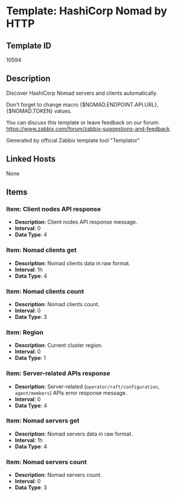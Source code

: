 # Template: HashiCorp Nomad by HTTP

## Template ID
10594

## Description
Discover HashiCorp Nomad servers and clients automatically.

Don't forget to change macro {$NOMAD.ENDPOINT.API.URL}, {$NOMAD.TOKEN} values.

You can discuss this template or leave feedback on our forum: https://www.zabbix.com/forum/zabbix-suggestions-and-feedback.

Generated by official Zabbix template tool "Templator"

## Linked Hosts
None

## Items

### Item: Client nodes API response
- **Description**: Client nodes API response message.
- **Interval**: 0
- **Data Type**: 4

### Item: Nomad clients get
- **Description**: Nomad clients data in raw format.
- **Interval**: 1h
- **Data Type**: 4

### Item: Nomad clients count
- **Description**: Nomad clients count.
- **Interval**: 0
- **Data Type**: 3

### Item: Region
- **Description**: Current cluster region.
- **Interval**: 0
- **Data Type**: 1

### Item: Server-related APIs response
- **Description**: Server-related (`operator/raft/configuration`, `agent/members`) APIs error response message.
- **Interval**: 0
- **Data Type**: 4

### Item: Nomad servers get
- **Description**: Nomad servers data in raw format.
- **Interval**: 1h
- **Data Type**: 4

### Item: Nomad servers count
- **Description**: Nomad servers count.
- **Interval**: 0
- **Data Type**: 3

